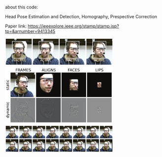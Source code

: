 about this code:

Head Pose Estimation and Detection,
Homography,
Prespective Correction

Paper link: https://ieeexplore.ieee.org/stamp/stamp.jsp?tp=&arnumber=9413345

<p align="left">
  <img src="https://github.com/mohammad-adiban/headpose_estimation/blob/main/figs/hpe1.png" width="350" title="hover text"><br />
  <img src="https://github.com/mohammad-adiban/headpose_estimation/blob/main/figs/hpe2.png" width="350" title="hover text"><br />
  <img src="https://github.com/mohammad-adiban/headpose_estimation/blob/main/figs/hpe3.png" width="350" title="hover text">
</p>
